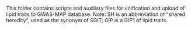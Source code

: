 This folder contains scripts and auxiliary files for unification and upload of lipid traits to GWAS-MAP database. Note: SH is an abbreviation of "shared heredity", used as the synonym of SGIT; GIP is a GIP1 of lipid traits.
